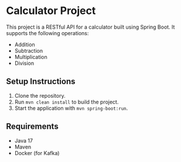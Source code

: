 # Calculator Project

This project is a RESTful API for a calculator built using Spring Boot. It supports the following operations:
- Addition
- Subtraction
- Multiplication
- Division

## Setup Instructions
1. Clone the repository.
2. Run `mvn clean install` to build the project.
3. Start the application with `mvn spring-boot:run`.

## Requirements
- Java 17
- Maven
- Docker (for Kafka)

